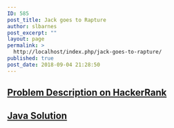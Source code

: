```yaml
---
ID: 585
post_title: Jack goes to Rapture
author: slbarnes
post_excerpt: ""
layout: page
permalink: >
  http://localhost/index.php/jack-goes-to-rapture/
published: true
post_date: 2018-09-04 21:28:50
---
```

## <a href="https://www.hackerrank.com/challenges/jack-goes-to-rapture" target="_blank" rel="noopener">Problem Description on HackerRank</a>

## [Java Solution][1]

 [1]: /index.php/jack-goes-to-rapture/jack-goes-to-rapture-java
